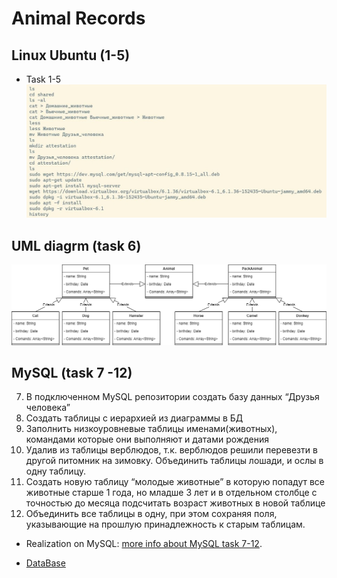 # Animal Records
## Linux Ubuntu (1-5)
* Task 1-5
![command ubuntu](https://github.com/Stepan255/animal_records/blob/main/img/Command_ubuntu.jpg)
## UML diagrm (task 6)
![command ubuntu](https://github.com/Stepan255/animal_records/blob/main/img/uml.drawio.png)
## MySQL (task 7 -12)
7. В подключенном MySQL репозитории создать базу данных “Друзья
человека”
8. Создать таблицы с иерархией из диаграммы в БД
9. Заполнить низкоуровневые таблицы именами(животных), командами
которые они выполняют и датами рождения
10. Удалив из таблицы верблюдов, т.к. верблюдов решили перевезти в другой
питомник на зимовку. Объединить таблицы лошади, и ослы в одну таблицу.
11. Создать новую таблицу “молодые животные” в которую попадут все
животные старше 1 года, но младше 3 лет и в отдельном столбце с точностью
до месяца подсчитать возраст животных в новой таблице
12. Объединить все таблицы в одну, при этом сохраняя поля, указывающие на
прошлую принадлежность к старым таблицам.

* Realization on MySQL: [more info about MySQL task 7-12](https://github.com/Stepan255/animal_records/blob/main/data/MySQL_task-7-12.md).

* [DataBase](https://github.com/Stepan255/animal_records/blob/main/data/friends_human.sql)
